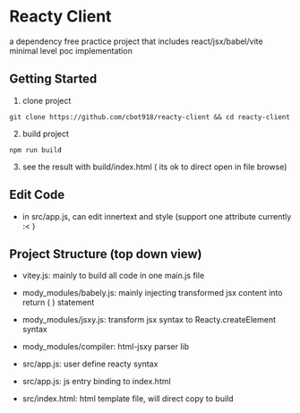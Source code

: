 # Reacty Client
a dependency free practice project that includes react/jsx/babel/vite minimal level poc implementation

## Getting Started
1. clone project
```
git clone https://github.com/cbot918/reacty-client && cd reacty-client
```

2. build project
```
npm run build
```

3. see the result with build/index.html ( its ok to direct open in file browse)

## Edit Code
- in src/app.js, can edit innertext and style (support one attribute currently :< )


## Project Structure (top down view)
- vitey.js: mainly to build all code in one main.js file

- mody_modules/babely.js: mainly injecting transformed jsx 
content into return ( ) statement

- mody_modules/jsxy.js: transform jsx syntax to Reacty.createElement syntax

- mody_modules/compiler: html-jsxy  parser lib

- src/app.js: user define reacty syntax

- src/app.js: js entry binding to index.html

- src/index.html: html template file, will direct copy to build